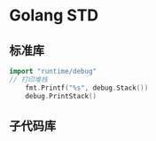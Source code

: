 # Golang STD
## 标准库
```go
import "runtime/debug"
// 打印堆栈
    fmt.Printf("%s", debug.Stack())
    debug.PrintStack()
```

## 子代码库

## 